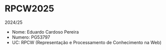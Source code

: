 # RPCW2025
2024/25
- Nome: Eduardo Cardoso Pereira
- Numero: PG53797
- UC: RPCW (Representação e Processamento de Conhecimento na Web)